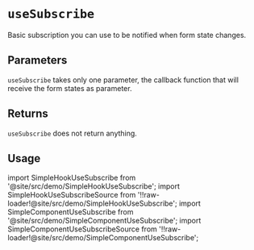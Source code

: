 # `useSubscribe`

Basic subscription you can use to be notified when form state changes.

## Parameters

`useSubscribe` takes only one parameter, the callback function that will receive the form states as parameter.

## Returns

`useSubscribe` does not return anything.

## Usage

import SimpleHookUseSubscribe from '@site/src/demo/SimpleHookUseSubscribe';
import SimpleHookUseSubscribeSource from '!!raw-loader!@site/src/demo/SimpleHookUseSubscribe';
import SimpleComponentUseSubscribe from '@site/src/demo/SimpleComponentUseSubscribe';
import SimpleComponentUseSubscribeSource from '!!raw-loader!@site/src/demo/SimpleComponentUseSubscribe';

<DemoTabs Component={SimpleComponentUseSubscribe} Hook={SimpleHookUseSubscribe} componentCode={SimpleComponentUseSubscribeSource} componentMetastring="{11,12,15,27,35}" hookCode={SimpleHookUseSubscribeSource} hookMetastring="{11,12,15,33,39}" withModes withRevalidateModes />
